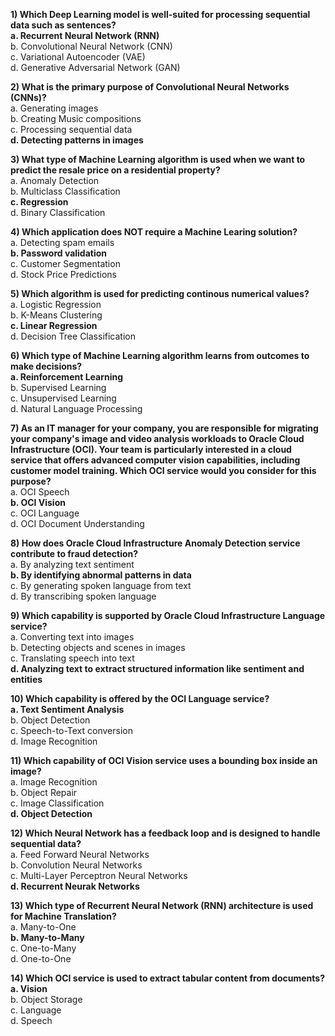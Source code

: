 **1) Which Deep Learning model is well-suited for processing sequential data such as sentences?**  
**a. Recurrent Neural Network (RNN)**  
b. Convolutional Neural Network (CNN)  
c. Variational Autoencoder (VAE)  
d. Generative Adversarial Network (GAN) 

**2) What is the primary purpose of Convolutional Neural Networks (CNNs)?**  
a. Generating images  
b. Creating Music compositions  
c. Processing sequential data  
**d. Detecting patterns in images**  

**3) What type of Machine Learning algorithm is used when we want to predict the resale price on a residential property?**  
a. Anomaly Detection  
b. Multiclass Classification  
**c. Regression**  
d. Binary Classification  

**4) Which application does NOT require a Machine Learing solution?**  
a. Detecting spam emails  
**b. Password validation**  
c. Customer Segmentation  
d. Stock Price Predictions  

**5) Which algorithm is used for predicting continous numerical values?**  
a. Logistic Regression  
b. K-Means Clustering  
**c. Linear Regression**  
d. Decision Tree Classification  

**6) Which type of Machine Learning algorithm learns from outcomes to make decisions?**  
**a. Reinforcement Learning**  
b. Supervised Learning  
c. Unsupervised Learning  
d. Natural Language Processing 

**7) As an IT manager for your company, you are responsible for migrating your company's image and video analysis workloads to Oracle Cloud Infrastructure (OCI). Your team is particularly interested in a cloud service that offers advanced computer vision capabilities, including customer model training. Which OCI service would you consider for this purpose?**  
a. OCI Speech  
**b. OCI Vision**  
c. OCI Language  
d. OCI Document Understanding  

**8) How does Oracle Cloud Infrastructure Anomaly Detection service contribute to fraud detection?**  
a. By analyzing text sentiment  
**b. By identifying abnormal patterns in data**  
c. By generating spoken language from text  
d. By transcribing spoken language  

**9) Which capability is supported by Oracle Cloud Infrastructure Language service?**   
a. Converting text into images  
b. Detecting objects and scenes in images  
c. Translating speech into text  
**d. Analyzing text to extract structured information like sentiment and entities**  

**10) Which capability is offered by the OCI Language service?**  
**a. Text Sentiment Analysis**  
b. Object Detection  
c. Speech-to-Text conversion  
d. Image Recognition  

**11) Which capability of OCI Vision service uses a bounding box inside an image?**  
a. Image Recognition  
b. Object Repair  
c. Image Classification  
**d. Object Detection**  

**12) Which Neural Network has a feedback loop and is designed to handle sequential data?**  
a. Feed Forward Neural Networks  
b. Convolution Neural Networks  
c. Multi-Layer Perceptron Neural Networks  
**d. Recurrent Neurak Networks**  

**13) Which type of Recurrent Neural Network (RNN) architecture is used for Machine Translation?**  
a. Many-to-One  
**b. Many-to-Many**  
c. One-to-Many  
d. One-to-One  

**14) Which OCI service is used to extract tabular content from documents?**  
**a. Vision**  
b. Object Storage  
c. Language  
d. Speech  